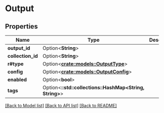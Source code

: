 # Output

## Properties

Name | Type | Description | Notes
------------ | ------------- | ------------- | -------------
**output_id** | Option<**String**> |  | [optional]
**collection_id** | Option<**String**> |  | [optional]
**r#type** | Option<[**crate::models::OutputType**](OutputType.md)> |  | [optional]
**config** | Option<[**crate::models::OutputConfig**](OutputConfig.md)> |  | [optional]
**enabled** | Option<**bool**> |  | [optional]
**tags** | Option<**::std::collections::HashMap<String, String>**> |  | [optional]

[[Back to Model list]](../README.md#documentation-for-models) [[Back to API list]](../README.md#documentation-for-api-endpoints) [[Back to README]](../README.md)


